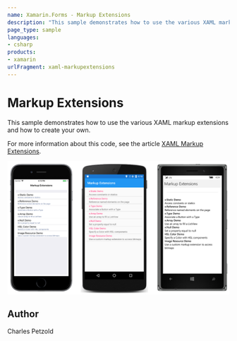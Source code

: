 ```yaml
---
name: Xamarin.Forms - Markup Extensions
description: "This sample demonstrates how to use the various XAML markup extensions and how to create your own #ui"
page_type: sample
languages:
- csharp
products:
- xamarin
urlFragment: xaml-markupextensions
---
```

# Markup Extensions

This sample demonstrates how to use the various XAML markup extensions and how to create your own.

For more information about this code, see the article [XAML Markup Extensions](https://docs.microsoft.com/en-us/xamarin/xamarin-forms/xaml/markup-extensions/).

![Markup Extensions application screenshot](Screenshots/01MainPage-Large.png "Markup Extensions application screenshot")

## Author

Charles Petzold
